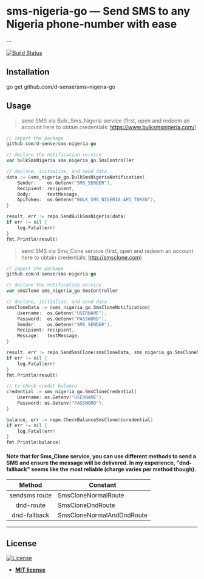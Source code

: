 # sms-nigeria-go — Send SMS to any Nigeria phone-number with ease
--

[![Build Status](https://travis-ci.com/D-sense/sms-nigeria-go.svg?branch=master)](https://travis-ci.com/D-sense/sms-nigeria-go.svg?branch=master)


## Installation
go get github.com/d-sense/sms-nigeria-go


## Usage

> send SMS via Bulk_Sms_Nigeria service (first, open and redeem an account here to obtain credentials: https://www.bulksmsnigeria.com/)

```go
// import the package
github.com/d-sense/sms-nigeria-go

// declare the notification service
var bulkSmsNigeria sms_nigeria_go.SmsController

// declare, initialize, and send data
data := &sms_nigeria_go.BulkSmsNigeriaNotification{
	Sender:    os.Getenv("SMS_SENDER"),
	Recipient: recipient,
	Body:      textMessage,
	ApiToken:  os.Getenv("BULK_SMS_NIGERIA_API_TOKEN"),
}

result, err := repo.SendBulkSmsNigeria(data)
if err != nil {
	log.Fatal(err)
}
fmt.Println(result)
```


> send SMS via Sms_Cone service (first, open and redeem an account here to obtain credentials: http://smsclone.com)

```go
// import the package
github.com/d-sense/sms-nigeria-go

// declare the notification service
var smsClone sms_nigeria_go.SmsController

// declare, initialize, and send data
smsCloneData := &sms_nigeria_go.SmsCloneNotification{
	Username:  os.Getenv("USERNAME"),
	Password:  os.Getenv("PASSWORD"),
	Sender:    os.Getenv("SMS_SENDER"),
	Recipient: recipient,
	Message:   textMessage,
}

result, err := repo.SendSmsClone(smsCloneData, sms_nigeria_go.SmsCloneNormalRoute)
if err != nil {
	log.Fatal(err)
}
fmt.Println(result)

// to check credit balance
credential := sms_nigeria_go.SmsCloneCredential{
	Username: os.Getenv("USERNAME"),
	Password: os.Getenv("PASSWORD"),
}

balance, err := repo.CheckBalanceSmsClone(&credential)
if err != nil {
	log.Fatal(err)
}
fmt.Println(balance)
```

#### Note that for Sms_Clone service, you can use different methods to send a SMS and ensure the message will be delivered. In my experience, "dnd-fallback" seems like the most reliable (charge varies per method though).
Method | Constant
:----: | --------
sendsms route | SmsCloneNormalRoute
dnd-route | SmsCloneDndRoute
dnd-fallback | SmsCloneNormalAndDndRoute
---


## License

[![License](http://img.shields.io/:license-mit-blue.svg?style=flat-square)](http://badges.mit-license.org)
- **[MIT license](http://opensource.org/licenses/mit-license.php)**
